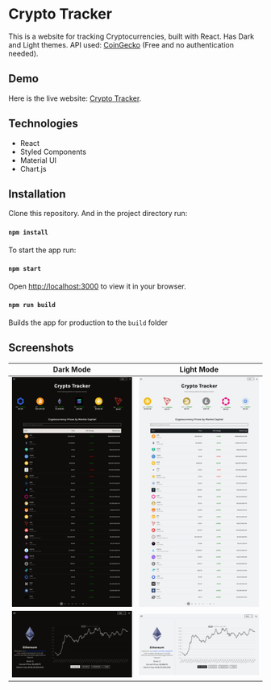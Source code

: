 # Crypto Tracker

This is a website for tracking Cryptocurrencies, built with React. Has Dark and Light themes.
API used: [CoinGecko](https://www.coingecko.com/en/api/documentation) (Free and no authentication needed).

## Demo

Here is the live website: [Crypto Tracker](https://mcryptotracker.netlify.app/).

## Technologies

- React
- Styled Components
- Material UI
- Chart.js

## Installation

Clone this repository. And in the project directory run:

#### `npm install`

To start the app run:

#### `npm start`

Open [http://localhost:3000](http://localhost:3000) to view it in your browser.

#### `npm run build`

Builds the app for production to the `build` folder

## Screenshots

|                             Dark Mode                             |                             Light Mode                             |
| :---------------------------------------------------------------: | :----------------------------------------------------------------: |
| ![Home Page Dark Mode](./public//github-images/homepage_dark.png) | ![Home Page Light Mode](./public/github-images/homepage_light.png) |
| ![Coin Page Dark Mode](./public/github-images/coinpage_dark.png)  | ![Coin Page Light Mode](./public/github-images/coinpage_light.png) |
